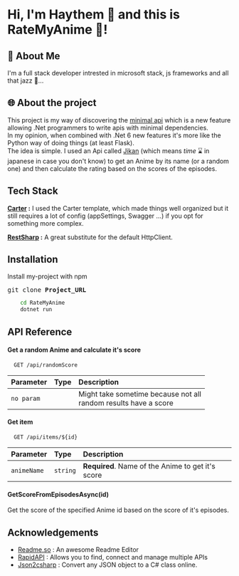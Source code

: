 ﻿
# Hi, I'm Haythem 👋 and this is RateMyAnime 🍜! 


## 🚀 About Me
I'm a full stack developer intrested in microsoft stack, js frameworks and all that jazz 🎷...


## 🌐 About the project
This project is my way of discovering the [minimal api](https://docs.microsoft.com/en-us/aspnet/core/fundamentals/minimal-apis) 
which is a new feature allowing .Net programmers to write apis with minimal dependencies. \
In my opinion, when combined with .Net 6 new features it's more like the Python way of doing things (at least Flask).
\
The idea is simple. I used an Api called [Jikan](https://docs.api.jikan.moe/) (which means *time* ⌛ in japanese in case you don't know) to get an Anime by its name (or a random one) and then calculate the rating based on the scores of the episodes. 
## Tech Stack

**[Carter](https://github.com/CarterCommunity/Carter) :** I used the Carter template, which made things well organized but it still requires a lot of config (appSettings, Swagger ...) if you opt for something more complex. 

**[RestSharp](https://restsharp.dev/) :** A great substitute for the default HttpClient.


## Installation

Install my-project with npm

<pre>
git clone <b>Project_URL</b>
</pre>

```bash
    cd RateMyAnime
    dotnet run
```
## API Reference

#### Get a random Anime and calculate it's score

```http
  GET /api/randomScore
```

| Parameter | Type     | Description                |
| :-------- | :------- | :------------------------- |
| `no param` |         | Might take sometime because not all<br/>random results have a score |

#### Get item

```http
  GET /api/items/${id}
```

| Parameter | Type     | Description                       |
| :-------- | :------- | :-------------------------------- |
| `animeName`      | `string` | **Required**. Name of the Anime to get it's score |

#### GetScoreFromEpisodesAsync(id)

Get the score of the specified Anime id based on the score of it's episodes.


## Acknowledgements

 - [Readme.so](https://readme.so/) : An awesome Readme Editor 
 - [RapidAPI](https://rapidapi.com/hub) : Allows you to find, connect and manage multiple APIs
 - [Json2csharp](https://json2csharp.com/) : Convert any JSON object to a C# class online.
